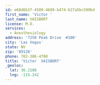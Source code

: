 ```yaml
---
id: e68d6b2f-4509-4689-b474-627a5bc599bd
first_name: 'Victor '
last_name: VAISBORT
license: M.D.
services:
  - Anesthesiology
address: '7250 Peak Drive  #100'
city: 'Las Vegas'
state: NV
zip: '89128'
phone: 702-386-4700
title: 'Victor  VAISBORT'
_geoloc:
  lat: 36.2108
  lng: -115.242
---
```

